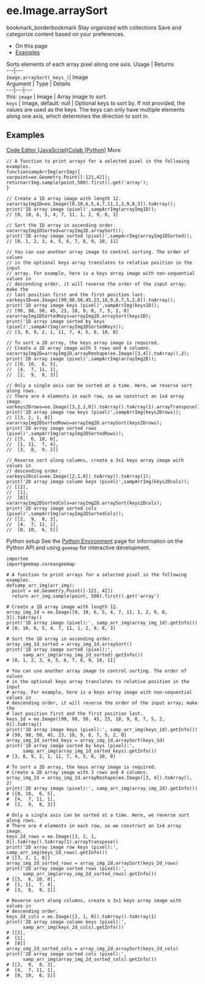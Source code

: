  
#  ee.Image.arraySort
bookmark_borderbookmark Stay organized with collections  Save and categorize content based on your preferences.
  * On this page
  * [Examples](https://developers.google.com/earth-engine/apidocs/ee-image-arraysort#examples)


Sorts elements of each array pixel along one axis.
Usage | Returns  
---|---  
`Image.arraySort(_keys_)`|  Image  
Argument | Type | Details  
---|---|---  
this: `image` | Image | Array image to sort.  
`keys` | Image, default: null | Optional keys to sort by. If not provided, the values are used as the keys. The keys can only have multiple elements along one axis, which determines the direction to sort in.  
## Examples
[Code Editor (JavaScript)](https://developers.google.com/earth-engine/apidocs/ee-image-arraysort#code-editor-javascript-sample)[Colab (Python)](https://developers.google.com/earth-engine/apidocs/ee-image-arraysort#colab-python-sample) More
```
// A function to print arrays for a selected pixel in the following examples.
functionsampArrImg(arrImg){
varpoint=ee.Geometry.Point([-121,42]);
returnarrImg.sample(point,500).first().get('array');
}

// Create a 1D array image with length 12.
vararrayImg1D=ee.Image([0,10,6,5,4,7,11,1,2,9,8,3]).toArray();
print('1D array image (pixel)',sampArrImg(arrayImg1D));
// [0, 10, 6, 5, 4, 7, 11, 1, 2, 9, 8, 3]

// Sort the 1D array in ascending order.
vararrayImg1DSorted=arrayImg1D.arraySort();
print('1D array image sorted (pixel)',sampArrImg(arrayImg1DSorted));
// [0, 1, 2, 3, 4, 5, 6, 7, 8, 9, 10, 11]

// You can use another array image to control sorting. The order of values
// in the optional keys array translates to relative position in the input
// array. For example, here is a keys array image with non-sequential values in
// descending order, it will reverse the order of the input array; make the
// last position first and the first position last.
varkeys1D=ee.Image([99,98,50,45,23,18,9,8,7,5,2,0]).toArray();
print('1D array image keys (pixel)',sampArrImg(keys1D));
// [99, 98, 50, 45, 23, 18, 9, 8, 7, 5, 2, 0]
vararrayImg1DSortedKeys=arrayImg1D.arraySort(keys1D);
print('1D array image sorted by keys (pixel)',sampArrImg(arrayImg1DSortedKeys));
// [3, 8, 9, 2, 1, 11, 7, 4, 5, 6, 10, 0]

// To sort a 2D array, the keys array image is required.
// Create a 2D array image with 3 rows and 4 columns.
vararrayImg2D=arrayImg1D.arrayReshape(ee.Image([3,4]).toArray(),2);
print('2D array image (pixel)',sampArrImg(arrayImg2D));
// [[0, 10,  6, 5],
//  [4,  7, 11, 1],
//  [2,  9,  8, 3]]

// Only a single axis can be sorted at a time. Here, we reverse sort along rows.
// There are 4 elements in each row, so we construct an 1x4 array image.
varkeys2Drows=ee.Image([3,2,1,0]).toArray().toArray(1).arrayTranspose();
print('2D array image row keys (pixel)',sampArrImg(keys2Drows));
// [[3, 2, 1, 0]]
vararrayImg2DSortedRows=arrayImg2D.arraySort(keys2Drows);
print('2D array image sorted rows (pixel)',sampArrImg(arrayImg2DSortedRows));
// [[5,  6, 10, 0],
//  [1, 11,  7, 4],
//  [3,  8,  9, 2]]

// Reverse sort along columns, create a 3x1 keys array image with values in
// descending order.
varkeys2Dcols=ee.Image([2,1,0]).toArray().toArray(1);
print('2D array image column keys (pixel)',sampArrImg(keys2Dcols));
// [[2],
//  [1],
//  [0]]
vararrayImg2DSortedCols=arrayImg2D.arraySort(keys2Dcols);
print('2D array image sorted cols (pixel)',sampArrImg(arrayImg2DSortedCols));
// [[2,  9,  8, 3],
//  [4,  7, 11, 1],
//  [0, 10,  6, 5]]
```
Python setup
See the [ Python Environment](https://developers.google.com/earth-engine/guides/python_install) page for information on the Python API and using `geemap` for interactive development.
```
importee
importgeemap.coreasgeemap
```
```
# A function to print arrays for a selected pixel in the following examples.
defsamp_arr_img(arr_img):
  point = ee.Geometry.Point([-121, 42])
  return arr_img.sample(point, 500).first().get('array')

# Create a 1D array image with length 12.
array_img_1d = ee.Image([0, 10, 6, 5, 4, 7, 11, 1, 2, 9, 8, 3]).toArray()
print('1D array image (pixel):', samp_arr_img(array_img_1d).getInfo())
# [0, 10, 6, 5, 4, 7, 11, 1, 2, 9, 8, 3]

# Sort the 1D array in ascending order.
array_img_1d_sorted = array_img_1d.arraySort()
print('1D array image sorted (pixel):',
      samp_arr_img(array_img_1d_sorted).getInfo())
# [0, 1, 2, 3, 4, 5, 6, 7, 8, 9, 10, 11]

# You can use another array image to control sorting. The order of values
# in the optional keys array translates to relative position in the input
# array. For example, here is a keys array image with non-sequential values in
# descending order, it will reverse the order of the input array; make the
# last position first and the first position last.
keys_1d = ee.Image([99, 98, 50, 45, 23, 18, 9, 8, 7, 5, 2, 0]).toArray()
print('1D array image keys (pixel):', samp_arr_img(keys_1d).getInfo())
# [99, 98, 50, 45, 23, 18, 9, 8, 7, 5, 2, 0]
array_img_1d_sorted_keys = array_img_1d.arraySort(keys_1d)
print('1D array image sorted by keys (pixel):',
      samp_arr_img(array_img_1d_sorted_keys).getInfo())
# [3, 8, 9, 2, 1, 11, 7, 4, 5, 6, 10, 0]

# To sort a 2D array, the keys array image is required.
# Create a 2D array image with 3 rows and 4 columns.
array_img_2d = array_img_1d.arrayReshape(ee.Image([3, 4]).toArray(), 2)
print('2D array image (pixel):', samp_arr_img(array_img_2d).getInfo())
# [[0, 10,  6, 5],
#  [4,  7, 11, 1],
#  [2,  9,  8, 3]]

# Only a single axis can be sorted at a time. Here, we reverse sort along rows.
# There are 4 elements in each row, so we construct an 1x4 array image.
keys_2d_rows = ee.Image([3, 2, 1, 0]).toArray().toArray(1).arrayTranspose()
print('2D array image row keys (pixel):', samp_arr_img(keys_2d_rows).getInfo())
# [[3, 2, 1, 0]]
array_img_2d_sorted_rows = array_img_2d.arraySort(keys_2d_rows)
print('2D array image sorted rows (pixel):',
      samp_arr_img(array_img_2d_sorted_rows).getInfo())
# [[5,  6, 10, 0],
#  [1, 11,  7, 4],
#  [3,  8,  9, 2]]

# Reverse sort along columns, create a 3x1 keys array image with values in
# descending order.
keys_2d_cols = ee.Image([2, 1, 0]).toArray().toArray(1)
print('2D array image column keys (pixel):',
      samp_arr_img(keys_2d_cols).getInfo())
# [[2],
#  [1],
#  [0]]
array_img_2d_sorted_cols = array_img_2d.arraySort(keys_2d_cols)
print('2D array image sorted cols (pixel):',
      samp_arr_img(array_img_2d_sorted_cols).getInfo())
# [[2,  9,  8, 3],
#  [4,  7, 11, 1],
#  [0, 10,  6, 5]]
```


